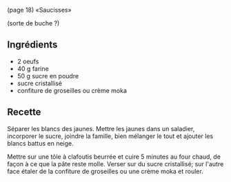 (page 18)
		«Saucisses»

(sorte de buche ?)

## Ingrédients
* 2 oeufs
* 40 g farine
* 50 g sucre en poudre
* sucre cristallisé
* confiture de groseilles ou crème moka

## Recette
Séparer les blancs des jaunes. Mettre les jaunes dans un saladier,
incorporer le sucre, joindre la famille, bien mélanger le tout et
ajouter les blancs battus en neige.

Mettre sur une tôle à clafoutis beurrée et cuire 5 minutes au four
chaud, de façon à ce que la pâte reste molle. Verser sur du sucre
cristallisé; sur l'autre face étaler de la confiture de groseilles ou
une crème moka et rouler.
